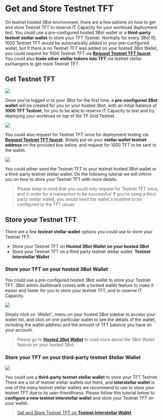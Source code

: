 # Get and Store Testnet TFT 

On testnet hosted 3Bot environment, there are a few options on how to get and store Testnet TFT to reserve IT Capacity for your workload deployment test.  You could use a pre-configured hosted 3Bot wallet or a __third-party testnet stellar wallet__ to store your TFT Testnet. Normally for every 3Bot ID, 1000 Testnet TFT would be automatically added to your pre-configured wallet, but if there is no Testnet TFT was added on your hosted 3Bot Wallet, you could request for 1000 Testnet TFT via [__Request Testnet TFT faucet__](https://gettft.testnet.threefold.io). You could also __trade other stellar tokens into TFT__ via testnet stellar exchangers to get more Testnet TFT.


## Get Testnet TFT

![](testnet_gettft.png)

Once you're logged in to your 3Bot for the first time, a __pre-configured 3Bot wallet__ will be created for you on your hosted 3bot, with an initial balance of __1000 TFT Testnet__, for you to be able to reserve IT Capacity to test and try deploying your workload on top of the TF Grid Testnet.


![](testnet_tft.png)

You could also request for Testnet TFT once for deployment testing via [__Request Testnet TFT faucet__](gettft.testnet.grid.tf). Simply put on your __stellar wallet testnet address__ on the provided box below, and request for 1000 TFT to be sent to the wallet.


![](testnet_tft2.png)

You could either send the Testnet TFT to your testnet hosted 3Bot wallet or a third-party testnet stellar wallet. On the following tutorial we will inform you on how to store your Testnet TFT with more details.

> Please keep in mind that you could only request for Testnet TFT once, and in order for a transaction to be successful/ If you're using a third party stellar wallet, you would need the wallet's trustline to be configured to the TFT issuer. 


## Store your Testnet TFT

There are a few __testnet stellar wallet__ options you could use to store your Testnet TFT:
- Store your Testnet TFT on __Hosted 3Bot Wallet on your hosted 3Bot__
- Store your Testnet TFT on a third party testnet stellar wallet: __Testnet Interstellar Wallet__


### Store your TFT on your hosted 3Bot Wallet

You could use a pre-configured hosted 3Bot wallet to store your Testnet TFT. 3Bot admin dashboard comes with a hosted wallet feature to make it easier and faster for you to store your testnet TFT, and to reserve IT Capacity. 

![](testnet_tft3.png)

Simply click on _'Wallet'__ menu on your hosted 3Bot sidebar to access your wallet list, and click on one particular wallet to see the details of the wallet, including the wallet address and the amount of TFT balance you have on your account.

> Please go to [__Hosted 3Bot Wallet__](3bot_wallet.md) to read more about the 3Bot Wallet feature on your hosted 3Bot.


### Store your TFT on your third-party testnet Stellar Wallet

![](interstellar_start.png)

You could use a __third-party testnet stellar wallet__ to store your TFT Testnet. There are a lot of testnet stellar wallets out there, and __interstellar wallet__ is one of the many testnet stellar wallets we recommend to use to store your testnet TFT due to its user-friendliness. Please follow this tutorial below to __configure a new testnet interstellar wallet__ and store your Testnet TFT on your wallet.

> [Get and Store Testnet TFT on __Testnet Interstellar Wallet__](interstellar_wallet.md)